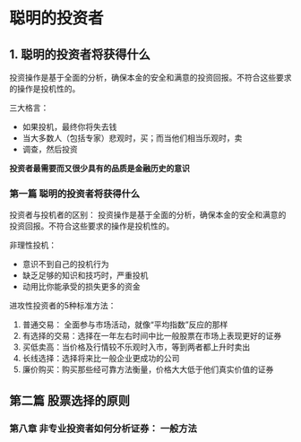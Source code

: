 # 聪明的投资者

## 1. 聪明的投资者将获得什么

投资操作是基于全面的分析，确保本金的安全和满意的投资回报。不符合这些要求的操作是投机性的。

三大格言：

- 如果投机，最终你将失去钱
- 当大多数人（包括专家）悲观时，买；而当他们相当乐观时，卖
- 调查，然后投资

**投资者最需要而又很少具有的品质是金融历史的意识**

### 第一篇 聪明的投资者将获得什么

投资者与投机者的区别： 投资操作是基于全面的分析，确保本金的安全和满意的投资回报。不符合这些要求的操作是投机性的。

非理性投机：

- 意识不到自己的投机行为
- 缺乏足够的知识和技巧时，严重投机
- 动用比你能承受的损失更多的资金

进攻性投资者的5种标准方法：

1. 普通交易： 全面参与市场活动，就像“平均指数”反应的那样
2. 有选择的交易：选择在一年左右时间中比一般股票在市场上表现更好的证券
3. 买低卖高：当价格及行情较不乐观时入市，等到两者都上升时卖出
4. 长线选择：选择将来比一般企业更成功的公司
5. 廉价购买：购买那些经可靠方法衡量，价格大大低于他们真实价值的证券







## 第二篇 股票选择的原则

### 第八章 非专业投资者如何分析证券： 一般方法

